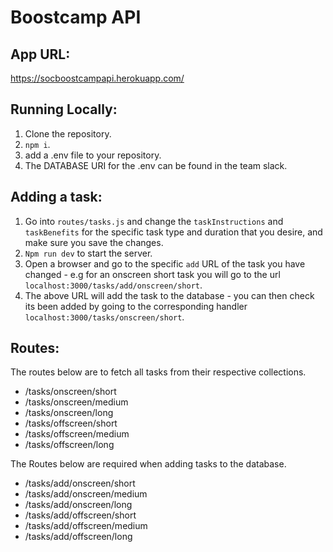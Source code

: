 # Boostcamp API

## App URL:

https://socboostcampapi.herokuapp.com/

## Running Locally:

1. Clone the repository.
2. `npm i`.
3. add a .env file to your repository.
4. The DATABASE URI for the .env can be found in the team slack.

## Adding a task:

1. Go into `routes/tasks.js` and change the `taskInstructions` and `taskBenefits` for the specific task type and duration that you desire, and make sure you save the changes.
2. `Npm run dev` to start the server.
3. Open a browser and go to the specific `add` URL of the task you have changed - e.g for an onscreen short task you will go to the url `localhost:3000/tasks/add/onscreen/short`.
4. The above URL will add the task to the database - you can then check its been added by going to the corresponding handler `localhost:3000/tasks/onscreen/short`.

## Routes:

The routes below are to fetch all tasks from their respective collections.

- /tasks/onscreen/short
- /tasks/onscreen/medium
- /tasks/onscreen/long
- /tasks/offscreen/short
- /tasks/offscreen/medium
- /tasks/offscreen/long

The Routes below are required when adding tasks to the database.

- /tasks/add/onscreen/short
- /tasks/add/onscreen/medium
- /tasks/add/onscreen/long
- /tasks/add/offscreen/short
- /tasks/add/offscreen/medium
- /tasks/add/offscreen/long
